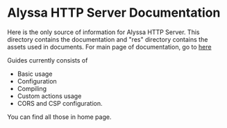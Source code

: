 # Alyssa HTTP Server Documentation

Here is the only source of information for Alyssa HTTP Server. 
This directory contains the documentation and "res" directory contains the assets used in documents. 
For main page of documentation, go to [here](Home.md)

Guides currently consists of
- Basic usage
- Configuration
- Compiling
- Custom actions usage
- CORS and CSP configuration.

You can find all those in home page.